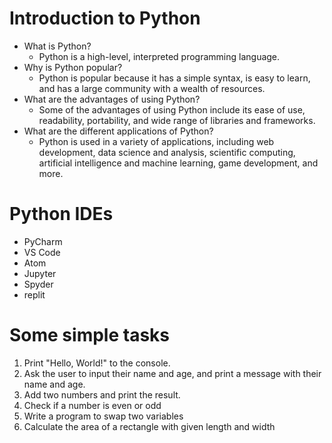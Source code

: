 # Introduction to Python
- What is Python? 
  - Python is a high-level, interpreted programming language.
- Why is Python popular?
  - Python is popular because it has a simple syntax, is easy to learn, and has a large community with a wealth of resources.
- What are the advantages of using Python?
  - Some of the advantages of using Python include its ease of use, readability, portability, and wide range of libraries and frameworks.
- What are the different applications of Python?
  - Python is used in a variety of applications, including web development, data science and analysis, scientific computing, artificial intelligence and machine learning, game development, and more.

# Python IDEs

- PyCharm
- VS Code
- Atom
- Jupyter
- Spyder
- replit

# Some simple tasks

1. Print "Hello, World!" to the console.
2. Ask the user to input their name and age, and print a message with their name and age.
3. Add two numbers and print the result.
4. Check if a number is even or odd
5. Write a program to swap two variables
6. Calculate the area of a rectangle with given length and width